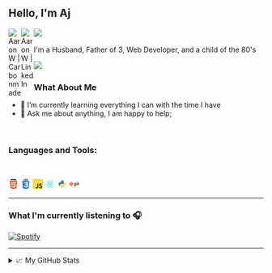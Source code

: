 ## Hello, I'm Aj
[<img align="left" alt="AaronW | Carbonmade" width="25px" src="https://www.flaticon.com/svg/static/icons/svg/921/921490.svg" />][website]

[<img align="left" alt="AaronW | LinkedIn" width="25px" src="https://www.flaticon.com/svg/static/icons/svg/1384/1384171.svg" />][linkedin]

![](https://visitor-badge.glitch.me/badge?page_id=xaaronwx.xaaronwx)

I'm a Husband, Father of 3, Web Developer, and a child of the 80's

 <img alighn="right" src="assets/FlySynth.gif">
 
 ### What About Me

- 🌱 I’m currently learning everything I can with the time I have
- 💬 Ask me about anything, I am happy to help;

<br />

### Languages and Tools:
<br />

<code><img height="20" src="https://raw.githubusercontent.com/github/explore/80688e429a7d4ef2fca1e82350fe8e3517d3494d/topics/html/html.png"></code>
<code><img height="20" src="https://raw.githubusercontent.com/github/explore/80688e429a7d4ef2fca1e82350fe8e3517d3494d/topics/css/css.png"></code>
<code><img height="20" src="https://raw.githubusercontent.com/github/explore/80688e429a7d4ef2fca1e82350fe8e3517d3494d/topics/javascript/javascript.png"></code>
<code><img height="20" src="https://raw.githubusercontent.com/github/explore/80688e429a7d4ef2fca1e82350fe8e3517d3494d/topics/react/react.png"></code>
<code><img height="20" src="https://raw.githubusercontent.com/github/explore/80688e429a7d4ef2fca1e82350fe8e3517d3494d/topics/python/python.png"></code>
<code><img height="20" src="https://raw.githubusercontent.com/github/explore/80688e429a7d4ef2fca1e82350fe8e3517d3494d/topics/git/git.png"></code>

<!-- - Refresh the page to see what I enjoy when not on a computer. 

<img src="https://source.unsplash.com/random/800x400?nature"> -->
---

### What I'm currently listening to 🎧
[![Spotify](https://spotify-playlist.xaaronwx.vercel.app//api/spotify)](https://open.spotify.com/user/beamerboy_23)

<!-- ### What I'm currently working on: -->
<!--START_SECTION:activity-->

---
<details>
<summary>📈 My GitHub Stats</summary>
<img align="center" alt="xAaronWx's GitHub Stats" src="https://github-readme-stats.xaaronwx.vercel.app/api?username=xAaronWx&hide=issues&show_icons=true&theme=vue-dark&hide_border=true" />
</details>
<!-- ### Languages and Tools:

[<img align="left" alt="Gatsby" width="26px" src="https://raw.githubusercontent.com/github/explore/e94815998e4e0713912fed477a1f346ec04c3da2/topics/gatsby/gatsby.png" />][webdevplaylist]
[<img align="left" alt="GraphQL" width="26px" src="https://raw.githubusercontent.com/github/explore/80688e429a7d4ef2fca1e82350fe8e3517d3494d/topics/graphql/graphql.png" />][webdevplaylist]
[<img align="left" alt="Node.js" width="26px" src="https://raw.githubusercontent.com/github/explore/80688e429a7d4ef2fca1e82350fe8e3517d3494d/topics/nodejs/nodejs.png" />][webdevplaylist]
[<img align="left" alt="Deno" width="26px" src="https://raw.githubusercontent.com/github/explore/361e2821e2dea67711cde99c9c40ed357061cf27/topics/deno/deno.png" />][webdevplaylist]
[<img align="left" alt="SQL" width="26px" src="https://raw.githubusercontent.com/github/explore/80688e429a7d4ef2fca1e82350fe8e3517d3494d/topics/sql/sql.png" />][webdevplaylist]
[<img align="left" alt="MySQL" width="26px" src="https://raw.githubusercontent.com/github/explore/80688e429a7d4ef2fca1e82350fe8e3517d3494d/topics/mysql/mysql.png" />][webdevplaylist]
[<img align="left" alt="MongoDB" width="26px" src="https://raw.githubusercontent.com/github/explore/80688e429a7d4ef2fca1e82350fe8e3517d3494d/topics/mongodb/mongodb.png" />][webdevplaylist]
[<img align="left" alt="Git" width="26px" src="https://raw.githubusercontent.com/github/explore/80688e429a7d4ef2fca1e82350fe8e3517d3494d/topics/git/git.png" />][webdevplaylist]
[<img align="left" alt="GitHub" width="26px" src="https://raw.githubusercontent.com/github/explore/78df643247d429f6cc873026c0622819ad797942/topics/github/github.png" />][webdevplaylist]
[<img align="left" alt="Terminal" width="26px" src="https://raw.githubusercontent.com/github/explore/80688e429a7d4ef2fca1e82350fe8e3517d3494d/topics/terminal/terminal.png" />][webdevplaylist] -->

<img src="assets/Bottom.png">
---

<!-- Link Definitions -->

[website]: https://aaronjwhite.carbonmade.com/
[linkedin]: https://www.linkedin.com/in/aaronj-white/
